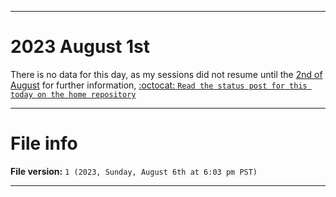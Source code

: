 
***

# 2023 August 1st

There is no data for this day, as my sessions did not resume until the [2nd of August](/08_August/02/) for further information, [:octocat: `Read the status post for this today on the home repository`](https://github.com/seanpm2001/SeansLifeArchive_Images_MotorWorld_CarFactory/tree/main/MotorWorld_CarFactory/2023/08_August/01/)

***

# File info

**File version:** `1 (2023, Sunday, August 6th at 6:03 pm PST)`

***
